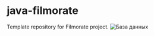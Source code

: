 # java-filmorate
Template repository for Filmorate project.
![База данных](src/main/assets/images/база_данных_filmorate.jpg)
